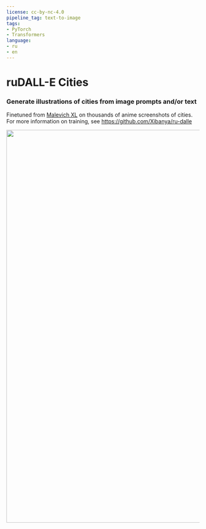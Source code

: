 ```yaml
---
license: cc-by-nc-4.0
pipeline_tag: text-to-image
tags:
- PyTorch
- Transformers
language:
- ru
- en
---
```

# ruDALL-E Cities
### Generate illustrations of cities from image prompts and/or text

Finetuned from [Malevich XL](https://huggingface.co/sberbank-ai/rudalle-Malevich) on thousands of anime screenshots of cities. For more information on training, see https://github.com/Xibanya/ru-dalle

<img src="https://huggingface.co/Xibanya/City/resolve/main/Pics/city-examples-sm.png" width="1024" height="1024">